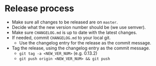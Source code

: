 # Release process

- Make sure all changes to be released are on `master`.
- Decide what the new version number should be (we use semver).
- Make sure `CHANGELOG.md` is up to date with the latest changes.
- If needed, commit `CHANGELOG.md` to your local git.
  - Use the changelog entry for the release as the commit message.
- Tag the release, using the changelog entry as the commit message.
  - `git tag -a <NEW_VER_NUM>` (e.g. 0.13.2)
  - `git push origin <NEW_VER_NUM> && git push`
